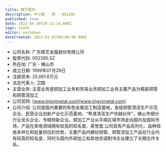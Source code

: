 ```yaml
---
title: 精艺股份
description: 中小板 - 铜 - 002295
published: true
date: 2022-04-30T19:21:14.000Z
tags: stock
editor: markdown
dateCreated: 2022-01-01T00:00:00.000Z
---
```


- 公司名称: 广东精艺金属股份有限公司
- 股票代码: 002295.SZ
- 所在地: 广东 - 佛山市
- 成立日期: 1999年07月28日
- 注册资本: 25,061.6万元
- 法定代表人: 卫国
- 主营业务: 主营业务是铜加工业务和贸易业务铜加工业务主要产品为精密铜管和铜管深加工
- 公司官网: [www.jingyimetal.com](www.jingyimetal.com)
- 公司介绍: 公司是国内重要的有色金属加工制造基地，省级铜管清洁生产示范企业、民营企业创新产业化示范基地，“粤港清洁生产优越伙伴”，佛山市细分行业龙头企业、专精特新企业。铜加工产业从华南区域市场走向国内及国际市场，产品在家电领域拥有较高的知名度、美誉度.公司具有产品系列化、品种规格多样化和批量供应的优势，主要产品内螺纹铜管、铜管深加工产品在行业内有较高的知名度，同时与国内外铜加工和其他空调制冷企业建立了长期合作关系。



